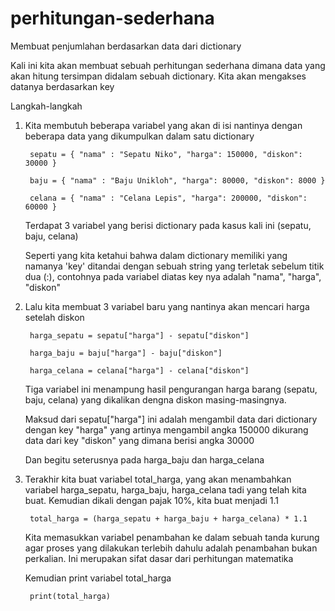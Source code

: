 # perhitungan-sederhana

Membuat penjumlahan berdasarkan data dari dictionary

Kali ini kita akan membuat sebuah perhitungan sederhana dimana data yang akan hitung tersimpan didalam sebuah dictionary. Kita akan mengakses datanya berdasarkan key

Langkah-langkah

	

1. Kita membutuh beberapa variabel yang akan di isi nantinya dengan beberapa data yang dikumpulkan dalam satu dictionary
  
        sepatu = { "nama" : "Sepatu Niko", "harga": 150000, "diskon": 30000 }
	
        baju = { "nama" : "Baju Unikloh", "harga": 80000, "diskon": 8000 }
	
        celana = { "nama" : "Celana Lepis", "harga": 200000, "diskon": 60000 }
   
   Terdapat 3 variabel yang berisi dictionary pada kasus kali ini (sepatu, baju, celana)
   
   Seperti yang kita ketahui bahwa dalam dictionary memiliki yang namanya 'key' ditandai dengan sebuah string yang terletak sebelum titik dua (:), contohnya pada variabel diatas key nya adalah "nama", "harga", "diskon"
	
2. Lalu kita membuat 3 variabel baru yang nantinya akan mencari harga setelah diskon  
	
        harga_sepatu = sepatu["harga"] - sepatu["diskon"]
	      
        harga_baju = baju["harga"] - baju["diskon"]
	      
        harga_celana = celana["harga"] - celana["diskon"]
        
    Tiga variabel ini menampung hasil pengurangan harga barang (sepatu, baju, celana) yang dikalikan dengna diskon masing-masingnya.
  
    Maksud dari sepatu["harga"] ini adalah mengambil data dari dictionary dengan key "harga" yang artinya mengambil angka 150000 dikurang data dari key "diskon" yang dimana berisi angka 30000
  
    Dan begitu seterusnya pada harga_baju dan harga_celana
    
3. Terakhir kita buat variabel total_harga, yang akan menambahkan variabel harga_sepatu, harga_baju, harga_celana tadi yang telah kita buat. Kemudian dikali dengan pajak 10%, kita buat menjadi 1.1

        total_harga = (harga_sepatu + harga_baju + harga_celana) * 1.1
        
   Kita memasukkan variabel penambahan ke dalam sebuah tanda kurung agar proses yang dilakukan terlebih dahulu adalah penambahan bukan perkalian. Ini merupakan sifat dasar dari perhitungan matematika
   
   Kemudian print variabel total_harga 
    
        print(total_harga)
